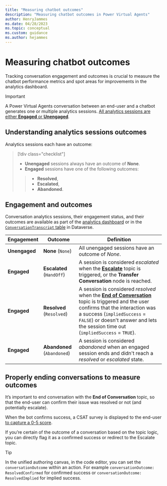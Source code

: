 ```yaml
---
title: "Measuring chatbot outcomes"
description: "Measuring chatbot outcomes in Power Virtual Agents"
author: HenryJammes
ms.date: 04/28/2023
ms.topic: conceptual
ms.custom: guidance
ms.author: hejammes
---
```


# Measuring chatbot outcomes

Tracking conversation engagement and outcomes is crucial to measure the chatbot performance metrics and spot areas for improvements in the analytics dashboard.

> [!IMPORTANT]
> A Power Virtual Agents conversation between an end-user and a chatbot generates one or multiple analytics sessions. [All analytics sessions are either **Engaged** or **Unengaged**](/power-virtual-agents/guidance/measuring-engagement).

## Understanding analytics sessions outcomes

Analytics sessions each have an outcome:
> [!div class="checklist"]
>
> * **Unengaged** sessions always have an outcome of **None**.
> * **Engaged** sessions have one of the following outcomes:
>>
>> * **Resolved**,
>> * **Escalated**,
>> * **Abandoned**.

## Engagement and outcomes

Conversation analytics sessions, their engagement status, and their outcomes are available as part of the [analytics dashboard](/power-virtual-agents/preview/analytics-summary) or in the [`ConversationTranscript` table](/power-virtual-agents/analytics-sessions-transcripts) in Dataverse.

|Engagement | Outcome | Definition |
|----------|-----------|------------|
| **Unengaged** | **None** (`None`) | All unengaged sessions have an outcome of *None*. |
| **Engaged** | **Escalated** (`HandOff`) | A session is considered *escalated* when the **[Escalate](/power-virtual-agents/preview/authoring-system-topics#escalate)** topic is triggered, or the **Transfer Conversation** node is reached. |
| **Engaged** | **Resolved** (`Resolved`) | A session is considered *resolved* when the **[End of Conversation](/power-virtual-agents/preview/authoring-system-topics#end-of-conversation)** topic is triggered and the user confirms that the interaction was a success (`impliedSuccess` = `FALSE`) or doesn't answer and lets the session time out (`impliedSuccess` = `TRUE`). |
| **Engaged** | **Abandoned** (`Abandoned`) | A session is considered *abandoned* when an engaged session ends and didn't reach a *resolved* or *escalated* state. |

## Properly ending conversations to measure outcomes

It’s important to end conversation with the **End of Conversation** topic, so that the end-user can confirm their issue was resolved or not (and potentially escalate).

When the bot confirms success, a CSAT survey is displayed to the end-user [to capture a 0-5 score](/power-virtual-agents/preview/analytics-csat).

If you’re certain of the outcome of a conversation based on the topic logic, you can directly flag it as a confirmed success or redirect to the Escalate topic.

> [!TIP]
> In the unified authoring canvas, in the code editor, you can set the `conversationOutcome` within an action. For example `conversationOutcome: ResolvedConfirmed` for confirmed success or `conversationOutcome: ResolvedImplied` for implied success.

